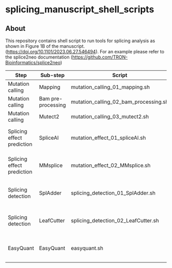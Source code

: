 # splicing_manuscript_shell_scripts



## About

This repository contains shell script to run tools for splicing analysis as shown in Figure 1B of the manuscript. (https://doi.org/10.1101/2023.06.27.546494).
For an example please refer to the splice2neo documentation (https://github.com/TRON-Bioinformatics/splice2neo)

| Step        | Sub-step        | Script      | Comment |
| ----------- | ----------- | ----------- | ----------- |
| Mutation calling | Mapping       | mutation_calling_01_mapping.sh       | |
|  Mutation calling  | Bam pre-processing        | mutation_calling_02_bam_processing.sh |  |
|  Mutation calling | Mutect2        | mutation_calling_03_mutect2.sh | |
| Splicing effect prediction | SpliceAI        | mutation_effect_01_spliceAI.sh |example script for one sample |
| Splicing effect prediction | MMsplice        | mutation_effect_02_MMsplice.sh |example script for one sample |
| Splicing detection | SplAdder        | splicing_detection_01_SplAdder.sh |example script for one sample |
| Splicing detection | LeafCutter        | splicing_detection_02_LeafCutter.sh |example script for one sample |
| EasyQuant | EasyQuant        | easyquant.sh |example script for one sample |

